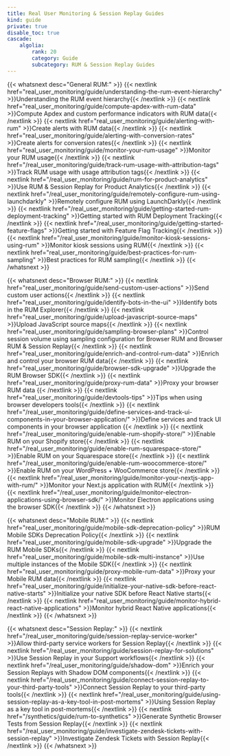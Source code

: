 ```yaml
---
title: Real User Monitoring & Session Replay Guides
kind: guide
private: true
disable_toc: true
cascade:
    algolia:
        rank: 20
        category: Guide
        subcategory: RUM & Session Replay Guides
---
```


{{< whatsnext desc="General RUM:" >}}
    {{< nextlink href="real_user_monitoring/guide/understanding-the-rum-event-hierarchy" >}}Understanding the RUM event hierarchy{{< /nextlink >}}
    {{< nextlink href="real_user_monitoring/guide/compute-apdex-with-rum-data" >}}Compute Apdex and custom performance indicators with RUM data{{< /nextlink >}}
    {{< nextlink href="real_user_monitoring/guide/alerting-with-rum" >}}Create alerts with RUM data{{< /nextlink >}}
    {{< nextlink href="real_user_monitoring/guide/alerting-with-conversion-rates" >}}Create alerts for conversion rates{{< /nextlink >}}
    {{< nextlink href="real_user_monitoring/guide/monitor-your-rum-usage" >}}Monitor your RUM usage{{< /nextlink >}}
    {{< nextlink href="/real_user_monitoring/guide/track-rum-usage-with-attribution-tags" >}}Track RUM usage with usage attribution tags{{< /nextlink >}}
    {{< nextlink href="/real_user_monitoring/guide/rum-for-product-analytics" >}}Use RUM & Session Replay for Product Analytics{{< /nextlink >}}
    {{< nextlink href="/real_user_monitoring/guide/remotely-configure-rum-using-launchdarkly" >}}Remotely configure RUM using LaunchDarkly{{< /nextlink >}}
    {{< nextlink href="/real_user_monitoring/guide/getting-started-rum-deployment-tracking" >}}Getting started with RUM Deployment Tracking{{< /nextlink >}}
    {{< nextlink href="/real_user_monitoring/guide/getting-started-feature-flags" >}}Getting started with Feature Flag Tracking{{< /nextlink >}}
    {{< nextlink href="/real_user_monitoring/guide/monitor-kiosk-sessions-using-rum" >}}Monitor kiosk sessions using RUM{{< /nextlink >}}
    {{< nextlink href="real_user_monitoring/guide/best-practices-for-rum-sampling" >}}Best practices for RUM sampling{{< /nextlink >}}
{{< /whatsnext >}}

{{< whatsnext desc="Browser RUM:" >}}
    {{< nextlink href="real_user_monitoring/guide/send-custom-user-actions" >}}Send custom user actions{{< /nextlink >}}
    {{< nextlink href="real_user_monitoring/guide/identify-bots-in-the-ui" >}}Identify bots in the RUM Explorer{{< /nextlink >}}
    {{< nextlink href="real_user_monitoring/guide/upload-javascript-source-maps" >}}Upload JavaScript source maps{{< /nextlink >}}
    {{< nextlink href="real_user_monitoring/guide/sampling-browser-plans" >}}Control session volume using sampling configuration for Browser RUM and Browser RUM & Session Replay{{< /nextlink >}}
    {{< nextlink href="real_user_monitoring/guide/enrich-and-control-rum-data" >}}Enrich and control your browser RUM data{{< /nextlink >}}
    {{< nextlink href="real_user_monitoring/guide/browser-sdk-upgrade" >}}Upgrade the RUM Browser SDK{{< /nextlink >}}
    {{< nextlink href="real_user_monitoring/guide/proxy-rum-data" >}}Proxy your browser RUM data {{< /nextlink >}}
    {{< nextlink href="real_user_monitoring/guide/devtools-tips" >}}Tips when using browser developers tools{{< /nextlink >}}
    {{< nextlink href="/real_user_monitoring/guide/define-services-and-track-ui-components-in-your-browser-application/" >}}Define services and track UI components in your browser application {{< /nextlink >}}
    {{< nextlink href="/real_user_monitoring/guide/enable-rum-shopify-store/" >}}Enable RUM on your Shopify store{{< /nextlink >}}
    {{< nextlink href="/real_user_monitoring/guide/enable-rum-squarespace-store/" >}}Enable RUM on your Squarespace store{{< /nextlink >}}
    {{< nextlink href="/real_user_monitoring/guide/enable-rum-woocommerce-store/" >}}Enable RUM on your WordPress + WooCommerce store{{< /nextlink >}}
    {{< nextlink href="/real_user_monitoring/guide/monitor-your-nextjs-app-with-rum/" >}}Monitor your Next.js application with RUM{{< /nextlink >}}
    {{< nextlink href="/real_user_monitoring/guide/monitor-electron-applications-using-browser-sdk/" >}}Monitor Electron applications using the browser SDK{{< /nextlink >}}
{{< /whatsnext >}}

{{< whatsnext desc="Mobile RUM:" >}}
    {{< nextlink href="real_user_monitoring/guide/mobile-sdk-deprecation-policy" >}}RUM Mobile SDKs Deprecation Policy{{< /nextlink >}}
    {{< nextlink href="real_user_monitoring/guide/mobile-sdk-upgrade" >}}Upgrade the RUM Mobile SDKs{{< /nextlink >}}
    {{< nextlink href="real_user_monitoring/guide/mobile-sdk-multi-instance" >}}Use multiple instances of the Mobile SDK{{< /nextlink >}}
    {{< nextlink href="real_user_monitoring/guide/proxy-mobile-rum-data" >}}Proxy your Mobile RUM data{{< /nextlink >}}
    {{< nextlink href="real_user_monitoring/guide/initialize-your-native-sdk-before-react-native-starts" >}}Initialize your native SDK before React Native starts{{< /nextlink >}}
    {{< nextlink href="real_user_monitoring/guide/monitor-hybrid-react-native-applications" >}}Monitor hybrid React Native applications{{< /nextlink >}}
{{< /whatsnext >}}

{{< whatsnext desc="Session Replay:" >}}
    {{< nextlink href="/real_user_monitoring/guide/session-replay-service-worker" >}}Allow third-party service workers for Session Replay{{< /nextlink >}}
    {{< nextlink href="/real_user_monitoring/guide/session-replay-for-solutions" >}}Use Session Replay in your Support workflows{{< /nextlink >}}
    {{< nextlink href="/real_user_monitoring/guide/shadow-dom" >}}Enrich your Session Replays with Shadow DOM components{{< /nextlink >}}
    {{< nextlink href="/real_user_monitoring/guide/connect-session-replay-to-your-third-party-tools" >}}Connect Session Replay to your third-party tools{{< /nextlink >}}
    {{< nextlink href="/real_user_monitoring/guide/using-session-replay-as-a-key-tool-in-post-mortems" >}}Using Session Replay as a key tool in post-mortems{{< /nextlink >}}
    {{< nextlink href="/synthetics/guide/rum-to-synthetics" >}}Generate Synthetic Browser Tests from Session Replay{{< /nextlink >}}
    {{< nextlink href="/real_user_monitoring/guide/investigate-zendesk-tickets-with-session-replay" >}}Investigate Zendesk Tickets with Session Replay{{< /nextlink >}}
{{< /whatsnext >}}
